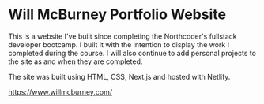 # Will McBurney Portfolio Website

This is a website I've built since completing the Northcoder's fullstack developer bootcamp.
I built it with the intention to display the work I completed during the course. I will also continue
to add personal projects to the site as and when they are completed.

The site was built using HTML, CSS, Next.js and hosted with Netlify.

https://www.willmcburney.com/
